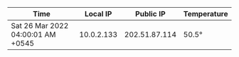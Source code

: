 | Time     | Local IP | Public IP | Temperature |
| ----------- | ----------- | ----------- | ----------- |
| Sat 26 Mar 2022 04:00:01 AM +0545      | 10.0.2.133     | 202.51.87.114  | 50.5° |
